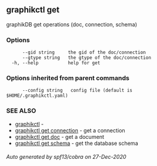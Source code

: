 ## graphikctl get

graphikDB get operations (doc, connection, schema)

### Options

```
      --gid string     the gid of the doc/connection
      --gtype string   the gtype of the doc/connection
  -h, --help           help for get
```

### Options inherited from parent commands

```
      --config string   config file (default is $HOME/.graphikctl.yaml)
```

### SEE ALSO

* [graphikctl](graphikctl.md)	 - 
* [graphikctl get connection](graphikctl_get_connection.md)	 - get a connection
* [graphikctl get doc](graphikctl_get_doc.md)	 - get a document
* [graphikctl get schema](graphikctl_get_schema.md)	 - get the database schema

###### Auto generated by spf13/cobra on 27-Dec-2020
